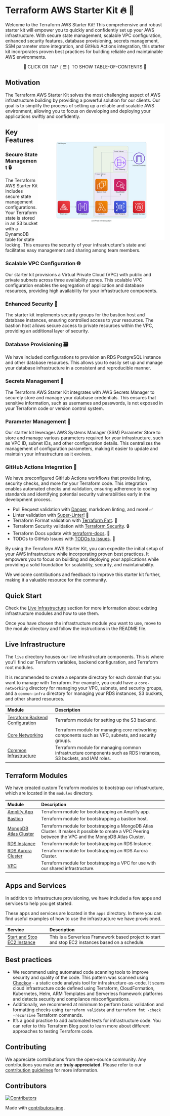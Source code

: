 # Terraform AWS Starter Kit 🔥 🚀

Welcome to the Terraform AWS Starter Kit! This comprehensive and robust starter kit will empower you to quickly and confidently set up your AWS infrastructure. With secure state management, scalable VPC configuration, enhanced security features, database provisioning, secrets management, SSM parameter store integration, and GitHub Actions integration, this starter kit incorporates proven best practices for building reliable and maintainable AWS environments.

<div align="center">

📖 CLICK OR TAP ❲☰❳ TO SHOW TABLE-OF-CONTENTS 📖

</div> <!-- center -->

## Motivation

The Terraform AWS Starter Kit solves the most challenging aspect of AWS infrastructure building by providing a powerful solution for our clients. Our goal is to simplify the process of setting up a reliable and scalable AWS environment, allowing you to focus on developing and deploying your applications swiftly and confidently.

<picture>
  <source media="(prefers-color-scheme: dark)" alt="" align="right" width="400px" srcset="./tools/dac/live_prod_infrastructure.png"/>
  <img alt="" align="right" width="400px" src="./tools/dac/live_prod_infrastructure.png"/>
</picture>

## Key Features

### Secure State Management 🔒

The Terraform AWS Starter Kit includes secure state management configurations. Your Terraform state is stored in an S3 bucket with a DynamoDB table for state locking. This ensures the security of your infrastructure's state and facilitates easy management and sharing among team members.

### Scalable VPC Configuration 🌐

Our starter kit provisions a Virtual Private Cloud (VPC) with public and private subnets across three availability zones. This scalable VPC configuration enables the segregation of application and database resources, providing high availability for your infrastructure components.

### Enhanced Security 🔐

The starter kit implements security groups for the bastion host and database instances, ensuring controlled access to your resources. The bastion host allows secure access to private resources within the VPC, providing an additional layer of security.

### Database Provisioning 🗃️

We have included configurations to provision an RDS PostgreSQL instance and other database resources. This allows you to easily set up and manage your database infrastructure in a consistent and reproducible manner.

### Secrets Management 🔑

The Terraform AWS Starter Kit integrates with AWS Secrets Manager to securely store and manage your database credentials. This ensures that sensitive information, such as usernames and passwords, is not exposed in your Terraform code or version control system.

### Parameter Management 🔧

Our starter kit leverages AWS Systems Manager (SSM) Parameter Store to store and manage various parameters required for your infrastructure, such as VPC ID, subnet IDs, and other configuration details. This centralizes the management of configuration parameters, making it easier to update and maintain your infrastructure as it evolves.

### GitHub Actions Integration 🚀

We have preconfigured GitHub Actions workflows that provide linting, security checks, and more for your Terraform code. This integration enables automated checks and validation, ensuring adherence to coding standards and identifying potential security vulnerabilities early in the development process.

- Pull Request validation with [Danger](https://danger.systems/js), markdown linting, and more! ✅
- Linter validation with [Super-Linter](https://github.com/super-linter/super-linter)! 📝
- Terraform Format validation with [Terraform Fmt](https://www.terraform.io/docs/commands/fmt.html). 🔄
- Terraform Security validation with [Terraform Security](https://github.com/aquasecurity/tfsec). 🔒
- Terraform Docs update with [terraform-docs](https://terraform-docs.io/). 📝
- TODOs to GitHub Issues with [TODOs to Issues](https://github.com/alstr/todo-to-issue-action). 📌

By using the Terraform AWS Starter Kit, you can expedite the initial setup of your AWS infrastructure while incorporating proven best practices. It empowers you to focus on building and deploying your applications while providing a solid foundation for scalability, security, and maintainability.

We welcome contributions and feedback to improve this starter kit further, making it a valuable resource for the community.

## Quick Start

Check the [Live Infrastructure](#live-infrastructure) section for more information about existing infrastructure modules and how to use them.

Once you have chosen the infrastructure module you want to use, move to the module directory and follow the instructions in the README file.

## Live Infrastructure

The `live` directory houses our live infrastructure components. This is where you'll find our Terraform variables, backend configuration, and Terraform root modules.

It is recommended to create a separate directory for each domain that you want to manage with Terraform. For example, you could have a `core-networking` directory for managing your VPC, subnets, and security groups, and a `common-infra` directory for managing your RDS instances, S3 buckets, and other shared resources.

| Module                                                                | Description                                                                                                              |
| :-------------------------------------------------------------------- | :----------------------------------------------------------------------------------------------------------------------- |
| [Terraform Backend Configuration](./live/terraform-backend/README.md) | Terraform module for setting up the S3 backend.                                                                          |
| [Core Networking](./live/core-networking/README.md)                   | Terraform module for managing core networking components such as VPC, subnets, and security groups.                     |
| [Common Infrastructure](./live/common-infra/README.md)                | Terraform module for managing common infrastructure components such as RDS instances, S3 buckets, and IAM roles.        |

## Terraform Modules

We have created custom Terraform modules to bootstrap our infrastructure, which are located in the `modules` directory.

| Module                                               | Description                                                                                                                                             |
| :--------------------------------------------------- | :------------------------------------------------------------------------------------------------------------------------------------------------------ |
| [Amplify App](./modules/amplify-app/README.md)       | Terraform module for bootstrapping an Amplify app.                                                                                                      |
| [Bastion](./modules/bastion/README.md)               | Terraform module for bootstrapping a bastion host.                                                                                                      |
| [MongoDB Atlas Cluster](./modules/mongodb/README.md) | Terraform module for bootstrapping a MongoDB Atlas Cluster. It makes it possible to create a VPC Peering between the VPC and the MongoDB Atlas Cluster. |
| [RDS Instance](./modules/rds/README.md)              | Terraform module for bootstrapping an RDS Instance.                                                                                                     |
| [RDS Aurora Cluster](./modules/rds-aurora/README.md) | Terraform module for bootstrapping an RDS Aurora Cluster.                                                                                               |
| [VPC](./modules/vpc/README.md)                       | Terraform module for bootstrapping a VPC for use with our shared infrastructure.                                                                        |

## Apps and Services

In addition to infrastructure provisioning, we have included a few apps and services to help you get started.

These apps and services are located in the `apps` directory. In there you can find useful examples of how to use the infrastructure we have provisioned.

| Service                                                         | Description                                                                                       |
| :-------------------------------------------------------------- | :------------------------------------------------------------------------------------------------ |
| [Start and Stop EC2 Instance](./apps/start-stop-ec2-instances/) | This is a Serverless Framework based project to start and stop EC2 instances based on a schedule. |

## Best practices

- We recommend using automated code scanning tools to improve security and quality of the code. This pattern was scanned using [Checkov](https://www.checkov.io/) - a static code analysis tool for infrastructure-as-code. It scans cloud infrastructure code defined using Terraform, CloudFormation, Kubernetes, Helm, ARM Templates and Serverless framework platforms and detects security and compliance misconfigurations.
- Additionally, we recommend at minimum to perform basic validation and formatting checks using `terraform validate` and `terraform fmt -check -recursive` Terraform commands.
- It’s a good practice to add automated tests for infrastructure code. You can refer to this Terraform Blog post to learn more about different approaches to testing Terraform code.

## Contributing

We appreciate contributions from the open-source community. Any contributions you make are **truly appreciated**. Please refer to our [contribution guidelines](./CONTRIBUTING.md) for more information.

## Contributors

[![Contributors](https://contrib.rocks/image?repo=nanlabs/terraform-aws-starter)](https://github.com/nanlabs/terraform-aws-starter/graphs/contributors)

Made with [contributors-img](https://contrib.rocks).
